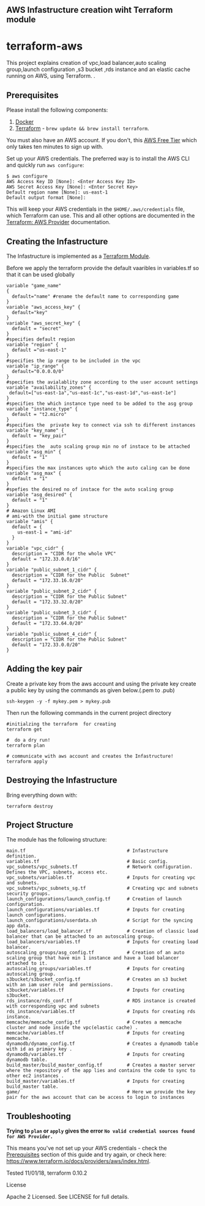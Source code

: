 AWS Infastructure creation wiht  Terraform module
------

# terraform-aws

This project explains creation of vpc,load balancer,auto scaling group,launch configuration ,s3 bucket ,rds instance and an elastic cache running on AWS, using Terraform. .

## Prerequisites

Please install the following components:

1. [Docker](https://docs.docker.com/engine/installation/mac)
0. [Terraform](https://www.terraform.io/intro/getting-started/install.html) - `brew update && brew install terraform`.

You must also have an AWS account. If you don't, this  [AWS Free Tier](https://aws.amazon.com/free/) which only takes ten minutes to sign up with.

 Set up your AWS credentials. The preferred way is to install the AWS CLI and quickly run `aws configure`:

```
$ aws configure
AWS Access Key ID [None]: <Enter Access Key ID>
AWS Secret Access Key [None]: <Enter Secret Key>
Default region name [None]: us-east-1
Default output format [None]:
```

This will keep your AWS credentials in the `$HOME/.aws/credentials` file, which Terraform can use. This and all other options are documented in the [Terraform: AWS Provider](https://www.terraform.io/docs/providers/aws/index.html) documentation.

## Creating the Infastructure

The Infastructure is implemented as a [Terraform Module](https://www.terraform.io/docs/modules/index.html).

Before  we apply the terraform provide the default vaaribles in variables.tf so that it can be used globally
````
variable "game_name"
{
  default="name" #rename the default name to corresponding game
}
variable "aws_access_key" {
  default="key"
}
variable "aws_secret_key" {
  default = "secret"
}
#specifies default region
variable "region" {
  default ="us-east-1"
}
#specifies the ip range to be included in the vpc
variable "ip_range" {
  default="0.0.0.0/0"
}
#specifies the avialablity zone according to the user account settings
variable "availability_zones" {
 default=["us-east-1a","us-east-1c","us-east-1d","us-east-1e"]
}
#specifies the which instance type need to be added to the asg group
variable "instance_type" {
  default = "t2.micro"
}
#specifies the  private key to connect via ssh to different instances
variable "key_name" {
  default = "key_pair"
}
#specifies the  auto scaling group min no of instace to be attached
variable "asg_min" {
  default = "1"
}
#specifies the max instances upto which the auto caling can be done
variable "asg_max" {
  default = "1"
}
#spefies the desired no of instace for the auto scaling group
variable "asg_desired" {
  default = "1"
}
# Amazon Linux AMI
# ami-with the initial game structure
variable "amis" {
  default = {
    us-east-1 = "ami-id"
  }
}
variable "vpc_cidr" {
  description = "CIDR for the whole VPC"
  default = "172.33.0.0/16"
}
variable "public_subnet_1_cidr" {
  description = "CIDR for the Public  Subnet"
  default = "172.33.16.0/20"
}
variable "public_subnet_2_cidr" {
  description = "CIDR for the Public Subnet"
  default = "172.33.32.0/20"
}
variable "public_subnet_3_cidr" {
  description = "CIDR for the Public Subnet"
  default = "172.33.64.0/20"
}
variable "public_subnet_4_cidr" {
  description = "CIDR for the Public Subnet"
  default = "172.33.0.0/20"
}

````
## Adding the key pair

Create a private key from the aws account and using the private key create a public key by using the commands as given below.(.pem to .pub)

```
ssh-keygen -y -f mykey.pem > mykey.pub

```

Then  run the following commands in the current project directory
```
#initialzing the terraform  for creating
terraform get

#  do a dry run!
terraform plan

# communicate with aws account and creates the Infastructure!
terraform apply
```
## Destroying the Infastructure

Bring everything down with:

```
terraform destroy
```

## Project Structure

The module has the following structure:

```
main.tf                                     # Infastructure definition.
variables.tf                                # Basic config.
vpc_subnets/vpc_subnets.tf                  # Network configuration. Defines the VPC, subnets, access etc.
vpc_subnets/variables.tf                    # Inputs for creating vpc and subnets.
vpc_subnets/vpc_subnets_sg.tf               # Creating vpc and subnets security groups.
launch_configurations/launch_config.tf      # Creation of launch configuration.
launch_configurations/variables.tf          # Inputs for creating launch configurations.
launch_configurations/userdata.sh           # Script for the syncing app data.
load_balancers/load_balancer.tf             # Creation of classic load balancer that can be attached to an autoscaling group.
load_balancers/variables.tf                 # Inputs for creating load balancer.
autoscaling_groups/asg_config.tf            # Creation of an auto scaling group that have min 1 instance and have a load balancer attached to it.
autoscaling_groups/variables.tf             # Inputs for creating  autoscaling group.
s3bucket/s3bucket_config.tf                 # Creates an s3 bucket with an iam user role  and permissions.
s3bucket/variables.tf                       # Inputs for creating   s3bucket.
rds_instance/rds_conf.tf                    # RDS instance is created with corresponding vpc and subnets
rds_instance/variables.tf                   # Inputs for creating rds instance.
memcache/memcache_config.tf                 # Creates a memcache cluster and node inside the vpc(elastic cache) .
memcache/variables.tf                       # Inputs for creating memcache.
dynamodb/dynamo_config.tf                   # Creates a dynamodb table with id as primary key .
dynamodb/variables.tf                       # Inputs for creating dynamodb table.
build_master/build_master_config.tf         # Creates a master server where the repository of the app lies and contains the code to sync to other ec2 instances .
build_master/variables.tf                   # Inputs for creating build_master table.
game/                                       # Here we provide the key pair for the aws account that can be access to login to instances                                             

```

## Troubleshooting

**Trying to `plan` or `apply` gives the error `No valid credential sources found for AWS Provider.`**

This means you've not set up your AWS credentials - check the [Prerequisites](#Prerequisites) section of this guide and try again, or check here: https://www.terraform.io/docs/providers/aws/index.html.



Tested 11/01/18, terraform 0.10.2

License

Apache 2 Licensed. See LICENSE for full details.
